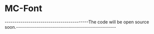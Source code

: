 # MC-Font
  ------------------------------------------The code will be open source soon.--------------------------------------------------
